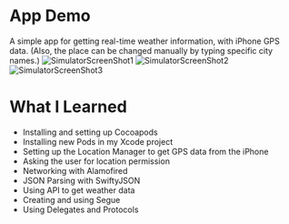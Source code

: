 # App Demo
A simple app for getting real-time weather information, with iPhone GPS data. (Also, the place can be changed manually by typing specific city names.)
![SimulatorScreenShot1](https://github.com/changheebae/Clima/READMEImage/SimulatorScreenShot1.png)
![SimulatorScreenShot2](https://github.com/changheebae/Clima/READMEImage/SimulatorScreenShot2.png)
![SimulatorScreenShot3](https://github.com/changheebae/Clima/READMEImage/SimulatorScreenShot3.png)

# What I Learned
- Installing and setting up Cocoapods
- Installing new Pods in my Xcode project
- Setting up the Location Manager to get GPS data from the iPhone
- Asking the user for location permission
- Networking with Alamofired
- JSON Parsing with SwiftyJSON
- Using API to get weather data
- Creating and using Segue
- Using Delegates and Protocols
